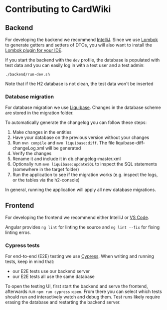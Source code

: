 # Contributing to CardWiki

## Backend

For developing the backend we recommend [IntelliJ](https://www.jetbrains.com/idea/). Since we use [Lombok](https://projectlombok.org/) to generate getters and setters of DTOs, you will also want to install the [Lombok plugin for your IDE](https://projectlombok.org/setup/overview).

If you start the backend with the `dev` profile, the database is populated with test data and you can easily log in with a test user and a test admin:

	./backend/run-dev.sh

Note that if the H2 database is not clean, the test data won't be inserted

### Database migration

For database migration we use [Liquibase](https://www.liquibase.org/). Changes in the database scheme are stored in the migration folder.

To automatically generate the changelog you can follow these steps:

1. Make changes in the entities
2. Have your database on the previous version without your changes
3. Run `mvn compile` and `mvn liquibase:diff`. The file liquibase-diff-changeLog.xml will be generated
4. Verify the changes
5. Rename it and include it in db.changelog-master.xml
6. Optionally run `mvn liquibase:updateSQL` to inspect the SQL statements (somewhere in the target folder)
7. Run the application to see if the migration works (e.g. inspect the logs, or the tables via the h2-console)

In general, running the application will apply all new database migrations.

## Frontend

For developing the frontend we recommend either IntelliJ or [VS Code](https://code.visualstudio.com/).

Angular provides `ng lint` for linting the source and `ng lint --fix` for fixing linting erros.

### Cypress tests

For end-to-end (E2E) testing we use [Cypress](https://docs.cypress.io). When writing and running tests, keep in mind that:

- our E2E tests use our backend server
- our E2E tests all use the same database

To open the testing UI, first start the backend and serve the frontend, afterwards run `npm run cypress:open`. From there you can select which tests should run and interactively watch and debug them. Test runs likely require erasing the database and restarting the backend server.
